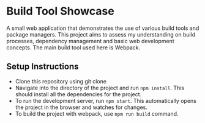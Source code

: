 # Build Tool Showcase

A small web application that demonstrates the use of various build tools and package managers. This project aims to assess my understanding on build processes, dependency management and basic web development concepts. The main build tool used here is Webpack.

## Setup Instructions

- Clone this repository using git clone
- Navigate into the directory of the project and run `npm install`. This should install all the dependencies for the project.
- To run the development server, run `npm start`. This automatically opens the project in the browser and watches for changes.
- To build the project with webpack, use `npm run build` command.
